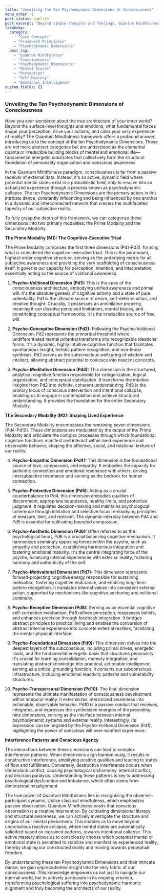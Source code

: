 ```yaml
---
title: "Unveiling the Ten Psychodynamic Dimensions of Consciousness"
menu_order: 1
post_status: publish
post_excerpt: "Beyond simple thoughts and feelings, Quantum Mindfulness reveals consciousness as an intricate tapestry woven from ten fundamental psychodynamic dimensions. These energetic substrates are the irreducible building blocks of your mental and emotional life. Understanding their dynamic interplay offers a profound pathway to actively shape your experienced reality."
taxonomy:
  category:
    - "Core Concepts"
    - "Framework Principles"
    - "Psychodynamic Dimensions"
  post_tag:
    - "Quantum Mindfulness"
    - "Consciousness"
    - "Psychodynamic Dimensions"
    - "Mental States"
    - "Perception"
    - "Self-Mastery"
    - "Emotional Intelligence"
custom_fields: {}
---
```


### Unveiling the Ten Psychodynamic Dimensions of Consciousness

Have you ever wondered about the true architecture of your inner world? Beyond the surface-level thoughts and emotions, what fundamental forces shape your perception, drive your actions, and color your very experience of reality? The Quantum Mindfulness framework offers a profound answer, introducing us to the concept of the ten Psychodynamic Dimensions. These are not mere abstract categories but are understood as the elemental quanta or irreducible building blocks of mental and emotional life—fundamental energetic substrates that collectively form the structural foundation of personality organization and conscious awareness.

In the Quantum Mindfulness paradigm, consciousness is far from a passive receiver of external data. Instead, it's an active, dynamic field where potential mental states exist in a probabilistic field, only to resolve into an actualized experience through a process known as psychodynamic collapse. The ten Psychodynamic Dimensions are the primary actors in this intricate dance, constantly influencing and being influenced by one another in a dynamic and interconnected network that creates the multifaceted tapestry of our subjective reality.

To fully grasp the depth of this framework, we can categorize these dimensions into two primary modalities: the Prime Modality and the Secondary Modality.

**The Prime Modality (M1): The Cognitive-Executive Triad**

The Prime Modality comprises the first three dimensions (Pd1-Pd3), forming what is considered the cognitive-executive triad. This is the paramount, highest-order cognitive structure, serving as the underlying matrix for all subjective awareness and providing the very scaffolding of consciousness itself. It governs our capacity for perception, intention, and interpretation, essentially acting as the source of volitional awareness.

1.  **Psycho-Volitional Dimension (Pd1):** This is the apex of the consciousness architecture, embodying unified awareness and primal will. It's the absolute genesis of cognitive activity and a state of pure potentiality. Pd1 is the ultimate source of desire, self-determination, and creative thought. Crucially, it possesses an annihilative property, meaning it can dissolve perceived limitations, mental blocks, and constricting conceptual frameworks. It is the irreducible source of free will.

2.  **Psycho-Conceptive Dimension (Pd2):** Following the Psycho-Volitional Dimension, Pd2 represents the primordial threshold where undifferentiated mental potential transforms into recognizable ideational forms. It's a dynamic, highly intuitive cognitive function that facilitates spontaneous insight, holistic pattern recognition, and non-linear synthesis. Pd2 serves as the subconscious wellspring of wisdom and intellect, allowing abstract potential to coalesce into nascent concepts.

3.  **Psycho-Meditative Dimension (Pd3):** This dimension is the structured, analytical cognitive function responsible for categorization, logical organization, and conceptual stabilization. It transforms the intuitive insights from Pd2 into definite, coherent understanding. Pd3 is the primary locus of conscious intervention and intentional collapse, enabling us to engage in contemplation and achieve structured understanding. It provides the foundation for the entire Secondary Modality.

**The Secondary Modality (M2): Shaping Lived Experience**

The Secondary Modality encompasses the remaining seven dimensions (Pd4-Pd10). These dimensions are modulated by the output of the Prime Modality and articulate the complex processes through which foundational cognitive functions manifest and interact within lived experience and observable behavior, shaping the affective, social, and relational texture of our reality.

4.  **Psycho-Empathic Dimension (Pd4):** This dimension is the foundational source of love, compassion, and empathy. It embodies the capacity for authentic connection and emotional resonance with others, driving intersubjective resonance and serving as the bedrock for human connection.

5.  **Psycho-Protective Dimension (Pd5):** Acting as a crucial counterbalance to Pd4, this dimension embodies qualities of discernment, appropriate boundaries, healthy limits, and protective judgment. It regulates decision-making and maintains psychological coherence through inhibition and selective focus, embodying principles of measure, limit, and restraint. The dynamic interplay between Pd4 and Pd5 is essential for cultivating bounded compassion.

6.  **Psycho-Aesthetic Dimension (Pd6):** Often referred to as the psychological heart, Pd6 is a crucial balancing cognitive mechanism. It harmonizes seemingly opposing forces within the psyche, such as empathy and protection, establishing harmonious integration and fostering emotional maturity. It's the central integrating force of the psyche, balancing internal experiences with external reality, fostering harmony and authenticity of the self.

7.  **Psycho-Motivational Dimension (Pd7):** This dimension represents forward-projecting cognitive energy responsible for sustaining motivation, fostering cognitive endurance, and enabling long-term pattern recognition. It translates internal values into consistent external action, supported by mechanisms like cognitive anchoring and volitional continuity.

8.  **Psycho-Receptive Dimension (Pd8):** Serving as an essential cognitive self-correction mechanism, Pd8 refines perception, reassesses beliefs, and enhances precision through feedback integration. It bridges abstract principles to practical living and enables the conversion of abstract internal experience into concrete external realities, facilitating the mental-physical interface.

9.  **Psycho-Foundational Dimension (Pd9):** This dimension delves into the deepest layers of the subconscious, including primal drives, energetic libido, and the fundamental energetic basis that structures personality. It's crucial for learning consolidation, memory integration, and translating abstract knowledge into practical, actionable intelligence, serving as a critical grounding function. It contains our subconscious infrastructure, including emotional reactivity patterns and vulnerability structures.

10. **Psycho-Transpersonal Dimension (Pd10):** The final dimension represents the ultimate manifestation of consciousness development within temporal reality. It externalizes internalized awareness into actionable, observable behavior. Pd10 is a passive conduit that receives, integrates, and expresses the synthesized energies of the preceding nine dimensions, serving as the interface between internal psychodynamic systems and external reality. Interestingly, its expression can be negated by the Psycho-Volitional Dimension (Pd1), highlighting the power of conscious will over manifest experience.

**Interference Patterns and Conscious Agency**

The interactions between these dimensions can lead to complex interference patterns. When dimensions align harmoniously, it results in constructive interference, amplifying positive qualities and leading to states of flow and fulfillment. Conversely, destructive interference occurs when dimensions conflict, causing psychological disharmony, internal conflict, and decision paralysis. Understanding these patterns is key to addressing psychological dysfunction and imbalance, which often stems from dimensional misalignment.

The true power of Quantum Mindfulness lies in recognizing the observer-participant dynamic. Unlike classical mindfulness, which emphasizes passive observation, Quantum Mindfulness posits that conscious observation is a creative intervention. By cultivating dimensional literacy and structural awareness, we can actively investigate the structure and origins of our mental phenomena. This enables us to move beyond unconscious reactive collapse, where mental states are automatically solidified based on ingrained patterns, towards intentional collapse. This active mastery allows us to consciously choose which potential mental or emotional state is permitted to stabilize and manifest as experienced reality, thereby shaping our constructed reality and moving towards perceptual freedom.

By understanding these ten Psychodynamic Dimensions and their intricate dance, we gain unprecedented insight into the very fabric of our consciousness. This knowledge empowers us not just to navigate our internal world, but to actively participate in its ongoing creation, transforming psychological suffering into psychodynamic harmonic alignment and truly becoming the architects of our reality.